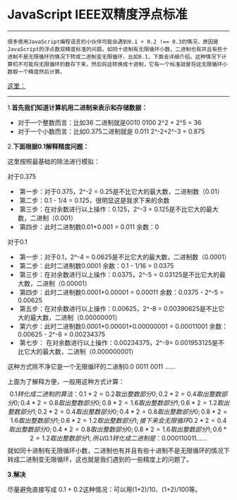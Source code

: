 # JavaScript IEEE双精度浮点标准

------

 	很多使用JavaScript编程语言的小伙伴可能会遇到0.1 + 0.2 !== 0.3的情况，原因是JavaScript的浮点数双精度标准的问题。如同十进制有无限循环小数，二进制也有并且有些十进制不是无限循环的情况下转成二进制变无限循环，比如0.1，下面会详细介绍。这种情况下计算机不可能将无限循环的数存下来，然后将这转换成十进制，它有一个标准就是将这无限循环小数取一个精度然后计算。

[这里：](https://www.cnblogs.com/fsjohnhuang/p/5115672.html)

------

1.**首先我们知道计算机用二进制来表示和存储数据：**

- 对于一个整数而言：比如36 二进制就是0010 0100 2^2 + 2^5 = 36
- 对于一个小数而言：比如0.375二进制就是 0.011 2^-2+2^-3 = 0.875

2.**下面根据0.1解释精度问题：**

这里按照最基础的除法进行模拟：

对于0.375

- ​	第一步：对于0.375，2^-2 = 0.25是不比它大的最大数，二进制数（0.01）
- ​	第二步：0.1 - 1/4 = 0.125，很明显这是我求下来的余数
- ​	第三步：在对余数进行以上操作：0.125，2^-3 = 0.125是不比它大的最大数，二进制（0.001）
- ​	第四步：此时二进制数0.01+0.001 = 0.011 余数：0

对于0.1

- ​	第一步：对于0.1，2^-4 = 0.0625是不比它大的最大数，二进制数（0.0001）
- ​	第二步：此时二进制数0.0001 余数：0.1 - 1/16 = 0.0375
- ​	第三步：在对余数进行以上操作：0.0375，2^-5 = 0.03125是不比它大的最大数，二进制（0.00001）
- ​	第四步：此时二进制数0.0001+0.00001 = 0.00011 余数：0.0375 - 2^-5 = 0.00625
- ​    第五步：在对余数进行以上操作：0.00625，2^-8 = 0.00390625是不比它大的最大数，二进制（0.00000001）
- ​	第六步：此时二进制数0.0001+0.00001+0.00000001 = 0.00011001 余数：0.00625 - 2^-8 = 0.00234375
- ​    第七步： 在对余数进行以上操作：0.00234375，2^-9= 0.001953125是不比它大的最大数，二进制（0.000000001）

这种方式除不净它是一个无限循环的二进制0.0 0011 0011 ......

上面为了解释方便，一般用这种方式计算：
$$
0.1转化成二进制的算法：
0.1*2=0.2取出整数部分0;
0.2*2=0.4取出整数部分0;
0.4*2=0.8取出整数部分0;
0.8*2=1.6取出整数部分1;
0.6*2=1.2取出整数部分1;
0.2*2=0.4取出整数部分0;
0.4*2=0.8取出整数部分0;
0.8*2=1.6取出整数部分1;
0.6*2=1.2取出整数部分1;
接下来会无限循环
0.2*2=0.4取出整数部分0;
0.4*2=0.8取出整数部分0;
0.8*2=1.6取出整数部分1;
0.6*2=1.2取出整数部分1;
所以0.1转化成二进制是：0.0 0011 0011 ......
$$
就如同十进制有无限循环小数，二进制也有并且有些十进制不是无限循环的情况下转成二进制变无限循环，这也就是我们遇到的一些精度上的问题了。

**3.解决**

尽量避免直接写成 0.1 + 0.2这种情况：可以用(1+2)/10、(1+2)/100等。

